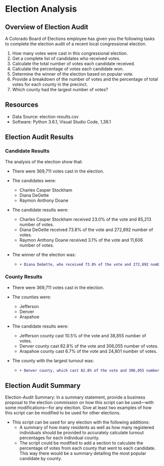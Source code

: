 # Election Analysis

## Overview of Election Audit
A Colorado Board of Elections employee has given you the following tasks to complete the election audit of a recent local congressional election.
1. How many votes were cast in this congressional election.
2. Get a complete list of candidates who received votes. 
3. Calculate the total number of votes each candidate received.
4. Calculate the percentage of votes each candidate won.
5. Determine the winner of the election based on popular vote.
6. Provide a breakdown of the number of votes and the percentage of total votes for each county in the precinct.
7. Which county had the largest number of votes?

## Resources
- Data Source: election results.csv
- Software: Python 3.6.1, Visual Studio Code, 1,38.1 

## Election Audit Results
### Candidate Results
The analysis of the election show that:
- There were 369,711 votes cast in the election.

- The candidates were:
    - Charles Casper Stockham
    - Diana DeGette
    - Raymon Anthony Doane

- The candidate results were:
    - Charles Casper Stockham received 23.0% of the vote and 85,213 number of votes.
    - Diana DeGette received 73.8% of the vote and 272,892 number of votes.
    - Raymon Anthony Doane received 3.1% of the vote and 11,606 number of votes.
   
- The winner of the election was:  
    - ```diff 
      + Diana DeGette, who received 73.8% of the vote and 272,892 number of votes.
       ```
### County Results
- There were 369,711 votes cast in the election.

- The counties were:
    - Jefferson
    - Denver
    - Arapahoe

- The candidate results were:
    - Jefferson county cast 10.5% of the vote and 38,855 number of votes.
    - Denver county cast 82.8% of the vote and 306,055 number of votes.
    - Arapahoe county cast 6.7% of the vote and 24,801 number of votes.
    
- The county with the largest turnout was:  
    - ```diff 
      + Denver county, which cast 82.8% of the vote and 306,055 number of votes.
       ```

## Election Audit Summary
Election-Audit Summary: In a summary statement, provide a business proposal to the election commission on how this script can be used—with some modifications—for any election. Give at least two examples of how this script can be modified to be used for other elections.

- This script can be used for any election with the following additions:
    - A summary of how many residents as well as how many registered individuals should be provided to accurately calculate turnout percentages for each individual county. 
    - The script could be modified to add a section to calculate the percentage of votes from each county that went to each candidate. This way there would be a summary detailing the most popular candidate by county.     
